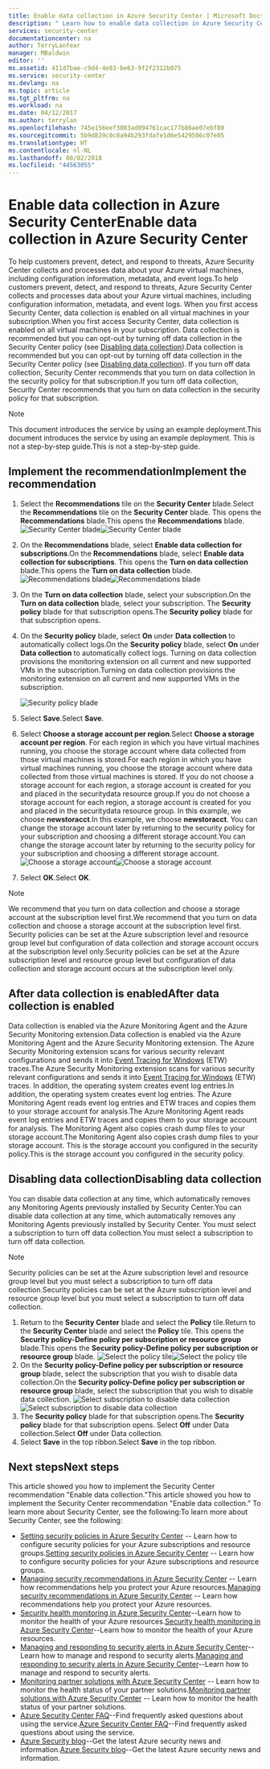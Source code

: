 ```yaml
---
title: Enable data collection in Azure Security Center | Microsoft Docs
description: " Learn how to enable data collection in Azure Security Center. "
services: security-center
documentationcenter: na
author: TerryLanfear
manager: MBaldwin
editor: ''
ms.assetid: 411d7bae-c9d4-4e83-be63-9f2f2312b075
ms.service: security-center
ms.devlang: na
ms.topic: article
ms.tgt_pltfrm: na
ms.workload: na
ms.date: 04/12/2017
ms.author: terrylan
ms.openlocfilehash: 745e156eef3083ad094761cac177b86ae07ebf80
ms.sourcegitcommit: 5b9d839c0c0a94b293fdafe1d6e5429506c07e05
ms.translationtype: HT
ms.contentlocale: nl-NL
ms.lasthandoff: 08/02/2018
ms.locfileid: "44563055"
---
```

# <a name="enable-data-collection-in-azure-security-center"></a><span data-ttu-id="a7447-103">Enable data collection in Azure Security Center</span><span class="sxs-lookup"><span data-stu-id="a7447-103">Enable data collection in Azure Security Center</span></span>
<span data-ttu-id="a7447-104">To help customers prevent, detect, and respond to threats, Azure Security Center collects and processes data about your Azure virtual machines, including configuration information, metadata, and event logs.</span><span class="sxs-lookup"><span data-stu-id="a7447-104">To help customers prevent, detect, and respond to threats, Azure Security Center collects and processes data about your Azure virtual machines, including configuration information, metadata, and event logs.</span></span> <span data-ttu-id="a7447-105">When you first access Security Center, data collection is enabled on all virtual machines in your subscription.</span><span class="sxs-lookup"><span data-stu-id="a7447-105">When you first access Security Center, data collection is enabled on all virtual machines in your subscription.</span></span> <span data-ttu-id="a7447-106">Data collection is recommended but you can opt-out by turning off data collection in the Security Center policy (see [Disabling data collection](#disabling-data-collection)).</span><span class="sxs-lookup"><span data-stu-id="a7447-106">Data collection is recommended but you can opt-out by turning off data collection in the Security Center policy (see [Disabling data collection](#disabling-data-collection)).</span></span> <span data-ttu-id="a7447-107">If you turn off data collection, Security Center recommends that you turn on data collection in the security policy for that subscription.</span><span class="sxs-lookup"><span data-stu-id="a7447-107">If you turn off data collection, Security Center recommends that you turn on data collection in the security policy for that subscription.</span></span>

> [!NOTE]
> <span data-ttu-id="a7447-108">This document introduces the service by using an example deployment.</span><span class="sxs-lookup"><span data-stu-id="a7447-108">This document introduces the service by using an example deployment.</span></span> <span data-ttu-id="a7447-109">This is not a step-by-step guide.</span><span class="sxs-lookup"><span data-stu-id="a7447-109">This is not a step-by-step guide.</span></span>
>
>

## <a name="implement-the-recommendation"></a><span data-ttu-id="a7447-110">Implement the recommendation</span><span class="sxs-lookup"><span data-stu-id="a7447-110">Implement the recommendation</span></span>
1. <span data-ttu-id="a7447-111">Select the **Recommendations** tile on the **Security Center** blade.</span><span class="sxs-lookup"><span data-stu-id="a7447-111">Select the **Recommendations** tile on the **Security Center** blade.</span></span>  <span data-ttu-id="a7447-112">This opens the **Recommendations** blade.</span><span class="sxs-lookup"><span data-stu-id="a7447-112">This opens the **Recommendations** blade.</span></span>
   <span data-ttu-id="a7447-113">![Security Center blade][1]</span><span class="sxs-lookup"><span data-stu-id="a7447-113">![Security Center blade][1]</span></span>
2. <span data-ttu-id="a7447-114">On the **Recommendations** blade, select **Enable data collection for subscriptions**.</span><span class="sxs-lookup"><span data-stu-id="a7447-114">On the **Recommendations** blade, select **Enable data collection for subscriptions**.</span></span>  <span data-ttu-id="a7447-115">This opens the **Turn on data collection** blade.</span><span class="sxs-lookup"><span data-stu-id="a7447-115">This opens the **Turn on data collection** blade.</span></span>
   <span data-ttu-id="a7447-116">![Recommendations blade][2]</span><span class="sxs-lookup"><span data-stu-id="a7447-116">![Recommendations blade][2]</span></span>
3. <span data-ttu-id="a7447-117">On the **Turn on data collection** blade, select your subscription.</span><span class="sxs-lookup"><span data-stu-id="a7447-117">On the **Turn on data collection** blade, select your subscription.</span></span> <span data-ttu-id="a7447-118">The **Security policy** blade for that subscription opens.</span><span class="sxs-lookup"><span data-stu-id="a7447-118">The **Security policy** blade for that subscription opens.</span></span>
4. <span data-ttu-id="a7447-119">On the **Security policy** blade, select **On** under **Data collection** to automatically collect logs.</span><span class="sxs-lookup"><span data-stu-id="a7447-119">On the **Security policy** blade, select **On** under **Data collection** to automatically collect logs.</span></span> <span data-ttu-id="a7447-120">Turning on data collection provisions the monitoring extension on all current and new supported VMs in the subscription.</span><span class="sxs-lookup"><span data-stu-id="a7447-120">Turning on data collection provisions the monitoring extension on all current and new supported VMs in the subscription.</span></span>

   ![Security policy blade][3]

5. <span data-ttu-id="a7447-122">Select **Save**.</span><span class="sxs-lookup"><span data-stu-id="a7447-122">Select **Save**.</span></span>
6. <span data-ttu-id="a7447-123">Select **Choose a storage account per region**.</span><span class="sxs-lookup"><span data-stu-id="a7447-123">Select **Choose a storage account per region**.</span></span> <span data-ttu-id="a7447-124">For each region in which you have virtual machines running, you choose the storage account where data collected from those virtual machines is stored.</span><span class="sxs-lookup"><span data-stu-id="a7447-124">For each region in which you have virtual machines running, you choose the storage account where data collected from those virtual machines is stored.</span></span> <span data-ttu-id="a7447-125">If you do not choose a storage account for each region, a storage account is created for you and placed in the securitydata resource group.</span><span class="sxs-lookup"><span data-stu-id="a7447-125">If you do not choose a storage account for each region, a storage account is created for you and placed in the securitydata resource group.</span></span> <span data-ttu-id="a7447-126">In this example, we choose **newstoracct**.</span><span class="sxs-lookup"><span data-stu-id="a7447-126">In this example, we choose **newstoracct**.</span></span> <span data-ttu-id="a7447-127">You can change the storage account later by returning to the security policy for your subscription and choosing a different storage account.</span><span class="sxs-lookup"><span data-stu-id="a7447-127">You can change the storage account later by returning to the security policy for your subscription and choosing a different storage account.</span></span>
   <span data-ttu-id="a7447-128">![Choose a storage account][4]</span><span class="sxs-lookup"><span data-stu-id="a7447-128">![Choose a storage account][4]</span></span>
7. <span data-ttu-id="a7447-129">Select **OK**.</span><span class="sxs-lookup"><span data-stu-id="a7447-129">Select **OK**.</span></span>

> [!NOTE]
> <span data-ttu-id="a7447-130">We recommend that you turn on data collection and choose a storage account at the subscription level first.</span><span class="sxs-lookup"><span data-stu-id="a7447-130">We recommend that you turn on data collection and choose a storage account at the subscription level first.</span></span> <span data-ttu-id="a7447-131">Security policies can be set at the Azure subscription level and resource group level but configuration of data collection and storage account occurs at the subscription level only.</span><span class="sxs-lookup"><span data-stu-id="a7447-131">Security policies can be set at the Azure subscription level and resource group level but configuration of data collection and storage account occurs at the subscription level only.</span></span>
>
>

## <a name="after-data-collection-is-enabled"></a><span data-ttu-id="a7447-132">After data collection is enabled</span><span class="sxs-lookup"><span data-stu-id="a7447-132">After data collection is enabled</span></span>
<span data-ttu-id="a7447-133">Data collection is enabled via the Azure Monitoring Agent and the Azure Security Monitoring extension.</span><span class="sxs-lookup"><span data-stu-id="a7447-133">Data collection is enabled via the Azure Monitoring Agent and the Azure Security Monitoring extension.</span></span> <span data-ttu-id="a7447-134">The Azure Security Monitoring extension scans for various security relevant configurations and sends it into [Event Tracing for Windows](https://msdn.microsoft.com/library/windows/desktop/bb968803.aspx) (ETW) traces.</span><span class="sxs-lookup"><span data-stu-id="a7447-134">The Azure Security Monitoring extension scans for various security relevant configurations and sends it into [Event Tracing for Windows](https://msdn.microsoft.com/library/windows/desktop/bb968803.aspx) (ETW) traces.</span></span> <span data-ttu-id="a7447-135">In addition, the operating system creates event log entries.</span><span class="sxs-lookup"><span data-stu-id="a7447-135">In addition, the operating system creates event log entries.</span></span> <span data-ttu-id="a7447-136">The Azure Monitoring Agent reads event log entries and ETW traces and copies them to your storage account for analysis.</span><span class="sxs-lookup"><span data-stu-id="a7447-136">The Azure Monitoring Agent reads event log entries and ETW traces and copies them to your storage account for analysis.</span></span> <span data-ttu-id="a7447-137">The Monitoring Agent also copies crash dump files to your storage account.</span><span class="sxs-lookup"><span data-stu-id="a7447-137">The Monitoring Agent also copies crash dump files to your storage account.</span></span> <span data-ttu-id="a7447-138">This is the storage account you configured in the security policy.</span><span class="sxs-lookup"><span data-stu-id="a7447-138">This is the storage account you configured in the security policy.</span></span>

## <a name="disabling-data-collection"></a><span data-ttu-id="a7447-139">Disabling data collection</span><span class="sxs-lookup"><span data-stu-id="a7447-139">Disabling data collection</span></span>
<span data-ttu-id="a7447-140">You can disable data collection at any time, which automatically removes any Monitoring Agents previously installed by Security Center.</span><span class="sxs-lookup"><span data-stu-id="a7447-140">You can disable data collection at any time, which automatically removes any Monitoring Agents previously installed by Security Center.</span></span> <span data-ttu-id="a7447-141">You must select a subscription to turn off data collection.</span><span class="sxs-lookup"><span data-stu-id="a7447-141">You must select a subscription to turn off data collection.</span></span>

> [!NOTE]
> <span data-ttu-id="a7447-142">Security policies can be set at the Azure subscription level and resource group level but you must select a subscription to turn off data collection.</span><span class="sxs-lookup"><span data-stu-id="a7447-142">Security policies can be set at the Azure subscription level and resource group level but you must select a subscription to turn off data collection.</span></span>
>
>

1. <span data-ttu-id="a7447-143">Return to the **Security Center** blade and select the **Policy** tile.</span><span class="sxs-lookup"><span data-stu-id="a7447-143">Return to the **Security Center** blade and select the **Policy** tile.</span></span> <span data-ttu-id="a7447-144">This opens the **Security policy-Define policy per subscription or resource group** blade.</span><span class="sxs-lookup"><span data-stu-id="a7447-144">This opens the **Security policy-Define policy per subscription or resource group** blade.</span></span>
   <span data-ttu-id="a7447-145">![Select the policy tile][5]</span><span class="sxs-lookup"><span data-stu-id="a7447-145">![Select the policy tile][5]</span></span>
2. <span data-ttu-id="a7447-146">On the **Security policy-Define policy per subscription or resource group** blade, select the subscription that you wish to disable data collection.</span><span class="sxs-lookup"><span data-stu-id="a7447-146">On the **Security policy-Define policy per subscription or resource group** blade, select the subscription that you wish to disable data collection.</span></span>
   <span data-ttu-id="a7447-147">![Select subscription to disable data collection][6]</span><span class="sxs-lookup"><span data-stu-id="a7447-147">![Select subscription to disable data collection][6]</span></span>
3. <span data-ttu-id="a7447-148">The **Security policy** blade for that subscription opens.</span><span class="sxs-lookup"><span data-stu-id="a7447-148">The **Security policy** blade for that subscription opens.</span></span>  <span data-ttu-id="a7447-149">Select **Off** under Data collection.</span><span class="sxs-lookup"><span data-stu-id="a7447-149">Select **Off** under Data collection.</span></span>
4. <span data-ttu-id="a7447-150">Select **Save** in the top ribbon.</span><span class="sxs-lookup"><span data-stu-id="a7447-150">Select **Save** in the top ribbon.</span></span>


## <a name="next-steps"></a><span data-ttu-id="a7447-151">Next steps</span><span class="sxs-lookup"><span data-stu-id="a7447-151">Next steps</span></span>
<span data-ttu-id="a7447-152">This article showed you how to implement the Security Center recommendation "Enable data collection.”</span><span class="sxs-lookup"><span data-stu-id="a7447-152">This article showed you how to implement the Security Center recommendation "Enable data collection.”</span></span> <span data-ttu-id="a7447-153">To learn more about Security Center, see the following:</span><span class="sxs-lookup"><span data-stu-id="a7447-153">To learn more about Security Center, see the following:</span></span>

* <span data-ttu-id="a7447-154">[Setting security policies in Azure Security Center](security-center-policies.md) -- Learn how to configure security policies for your Azure subscriptions and resource groups.</span><span class="sxs-lookup"><span data-stu-id="a7447-154">[Setting security policies in Azure Security Center](security-center-policies.md) -- Learn how to configure security policies for your Azure subscriptions and resource groups.</span></span>
* <span data-ttu-id="a7447-155">[Managing security recommendations in Azure Security Center](security-center-recommendations.md) -- Learn how recommendations help you protect your Azure resources.</span><span class="sxs-lookup"><span data-stu-id="a7447-155">[Managing security recommendations in Azure Security Center](security-center-recommendations.md) -- Learn how recommendations help you protect your Azure resources.</span></span>
* <span data-ttu-id="a7447-156">[Security health monitoring in Azure Security Center](security-center-monitoring.md)--Learn how to monitor the health of your Azure resources.</span><span class="sxs-lookup"><span data-stu-id="a7447-156">[Security health monitoring in Azure Security Center](security-center-monitoring.md)--Learn how to monitor the health of your Azure resources.</span></span>
* <span data-ttu-id="a7447-157">[Managing and responding to security alerts in Azure Security Center](security-center-managing-and-responding-alerts.md)--Learn how to manage and respond to security alerts.</span><span class="sxs-lookup"><span data-stu-id="a7447-157">[Managing and responding to security alerts in Azure Security Center](security-center-managing-and-responding-alerts.md)--Learn how to manage and respond to security alerts.</span></span>
* <span data-ttu-id="a7447-158">[Monitoring partner solutions with Azure Security Center](security-center-partner-solutions.md) -- Learn how to monitor the health status of your partner solutions.</span><span class="sxs-lookup"><span data-stu-id="a7447-158">[Monitoring partner solutions with Azure Security Center](security-center-partner-solutions.md) -- Learn how to monitor the health status of your partner solutions.</span></span>
* <span data-ttu-id="a7447-159">[Azure Security Center FAQ](security-center-faq.md)--Find frequently asked questions about using the service.</span><span class="sxs-lookup"><span data-stu-id="a7447-159">[Azure Security Center FAQ](security-center-faq.md)--Find frequently asked questions about using the service.</span></span>
* <span data-ttu-id="a7447-160">[Azure Security blog](http://blogs.msdn.com/b/azuresecurity/)--Get the latest Azure security news and information.</span><span class="sxs-lookup"><span data-stu-id="a7447-160">[Azure Security blog](http://blogs.msdn.com/b/azuresecurity/)--Get the latest Azure security news and information.</span></span>

<!--Image references-->
[1]: https://docstestmedia1.blob.core.windows.net/azure-media/articles/security-center/media/security-center-enable-data-collection/security-center-blade.png
[2]: https://docstestmedia1.blob.core.windows.net/azure-media/articles/security-center/media/security-center-enable-data-collection/recommendations.png
[3]: https://docstestmedia1.blob.core.windows.net/azure-media/articles/security-center/media/security-center-enable-data-collection/data-collection.png
[4]: https://docstestmedia1.blob.core.windows.net/azure-media/articles/security-center/media/security-center-enable-data-collection/storage-account.png
[5]: https://docstestmedia1.blob.core.windows.net/azure-media/articles/security-center/media/security-center-enable-data-collection/policy.png
[6]: https://docstestmedia1.blob.core.windows.net/azure-media/articles/security-center/media/security-center-enable-data-collection/disable-data-collection.png






